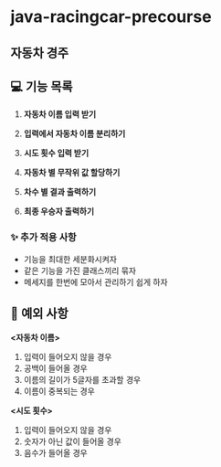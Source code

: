 # java-racingcar-precourse
## 자동차 경주

## 💻 기능 목록

1. **자동차 이름 입력 받기**

2. **입력에서 자동차 이름 분리하기**

3. **시도 횟수 입력 받기**

4. **자동차 별 무작위 값 할당하기**

5. **차수 별 결과 출력하기**

6. **최종 우승자 출력하기**


### ✨ 추가 적용 사항

- 기능을 최대한 세분화시켜자
- 같은 기능을 가진 클래스끼리 묶자
- 메세지를 한번에 모아서 관리하기 쉽게 하자


## 📌 예외 사항

**<자동차 이름>**
1. 입력이 들어오지 않을 경우
2. 공백이 들어올 경우
3. 이름의 길이가 5글자를 초과할 경우
4. 이름이 중복되는 경우

**<시도 횟수>**
1. 입력이 들어오지 않을 경우
2. 숫자가 아닌 값이 들어올 경우
3. 음수가 들어올 경우